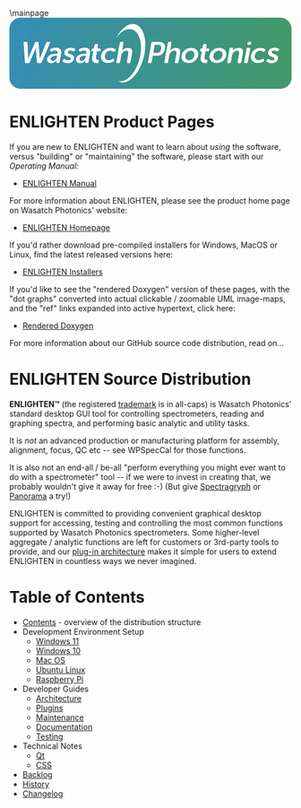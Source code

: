 \mainpage
![Logo](docs/images/logo-1000px.png)

# ENLIGHTEN Product Pages

If you are new to ENLIGHTEN and want to learn about *using* the software, versus
"building" or "maintaining" the software, please start with our *Operating Manual:*

- [ENLIGHTEN Manual](https://wasatchphotonics.com/wp-content/uploads/ENLIGHTEN-Manual-3.0.pdf)

For more information about ENLIGHTEN, please see the product home page on 
Wasatch Photonics' website:

- [ENLIGHTEN Homepage](https://wasatchphotonics.com/product-category/software/)

If you'd rather download pre-compiled installers for Windows, MacOS or Linux, find
the latest released versions here:

- [ENLIGHTEN Installers](https://wasatchphotonics.com/binaries/apps/enlighten/)

If you'd like to see the "rendered Doxygen" version of these pages, with the "dot 
graphs" converted into actual clickable / zoomable UML image-maps, and the "ref"
links expanded into active hypertext, click here:

- [Rendered Doxygen](https://wasatchphotonics.com/api/ENLIGHTEN/)

For more information about our GitHub source code distribution, read on...

# ENLIGHTEN Source Distribution

**ENLIGHTEN&trade;** (the registered [trademark](https://trademarks.justia.com/873/08/enlighten-87308319.html)
is in all-caps) is Wasatch Photonics' standard desktop GUI tool for controlling 
spectrometers, reading and graphing spectra, and performing basic analytic and 
utility tasks.

It is _not_ an advanced production or manufacturing platform for assembly,
alignment, focus, QC etc -- see WPSpecCal for those functions.

It is also not an end-all / be-all "perform everything you might ever want to
do with a spectrometer" tool -- if we were to invest in creating that, we 
probably wouldn't give it away for free :-)  (But give 
[Spectragryph](https://www.effemm2.de/spectragryph/) or 
[Panorama](https://www.labcognition.com/en/panorama.html) a try!)

ENLIGHTEN is committed to providing convenient graphical desktop support for
accessing, testing and controlling the most common functions supported by 
Wasatch Photonics spectrometers.  Some higher-level aggregate / analytic 
functions are left for customers or 3rd-party tools to provide, and our
[plug-in architecture](docs/PLUGINS.md) makes it simple for users to
extend ENLIGHTEN in countless ways we never imagined.

# Table of Contents

- [Contents](docs/CONTENTS.md) - overview of the distribution structure
- Development Environment Setup
    - [Windows 11](docs/BUILD_WIN11.md)
    - [Windows 10](docs/BUILD_WIN10.md)
    - [Mac OS](docs/BUILD_MACOS.md)
    - [Ubuntu Linux](docs/BUILD_LINUX.md)
    - [Raspberry Pi](docs/BUILD_RPI.md)
- Developer Guides
    - [Architecture](docs/ARCHITECTURE.md)
    - [Plugins](docs/PLUGINS.md) 
    - [Maintenance](docs/MAINTENANCE.md)
    - [Documentation](docs/DOCUMENTATION.md)
    - [Testing](docs/TESTING.md)
- Technical Notes
    - [Qt](docs/QT.md)
    - [CSS](docs/CSS.md)
- [Backlog](docs/BACKLOG.md)
- [History](docs/HISTORY.md)
- [Changelog](CHANGELOG.md)
